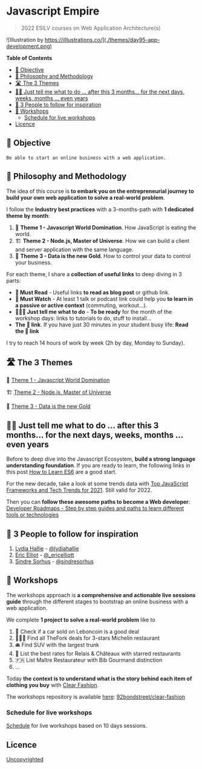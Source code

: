# Javascript Empire

> 2022 ESILV courses on Web Application Architecture(s)

![Illustration by https://illlustrations.co/](./themes/day95-app-development.png)

<!-- START doctoc generated TOC please keep comment here to allow auto update -->
<!-- DON'T EDIT THIS SECTION, INSTEAD RE-RUN doctoc TO UPDATE -->
**Table of Contents**

- [🎯 Objective](#-objective)
- [🎣 Philosophy and Methodology](#-philosophy-and-methodology)
- [🛣️ The 3 Themes](#-the-3-themes)
- [👩‍💻 Just tell me what to do ... after this 3 months... for the next days, weeks, months ... even years](#%E2%80%8D-just-tell-me-what-to-do--after-this-3-months-for-the-next-days-weeks-months--even-years)
- [🌱 3 People to follow for inspiration](#-3-people-to-follow-for-inspiration)
- [📱 Workshops](#-workshops)
  - [Schedule for live workshops](#schedule-for-live-workshops)
- [Licence](#licence)

<!-- END doctoc generated TOC please keep comment here to allow auto update -->


## 🎯 Objective

```
Be able to start an online business with a web application.
```

## 🎣 Philosophy and Methodology

The idea of this course is **to embark you on the entrepreneurial journey to build your own web application to solve a real-world problem**.

I follow the **Industry best practices** with a 3-months-path with **1 dedicated theme by month**:

1. 🏁 **Theme 1 - Javascript World Domination**. How JavaScript is eating the world.
2. 🏗 **Theme 2 - Node.js, Master of Universe**. How we can build a client and server application with the same language.
3. 📡 **Theme 3 - Data is the new Gold**. How to control your data to control your business.

For each theme, I share a **collection of useful links** to deep diving in 3 parts:

* **📖 Must Read** - Useful links **to read as blog post** or github link.
* **🍿 Must Watch** - At least 1 talk or podcast link could help you **to learn in a passive or active context** (commuting, workout...).
* **👩🏽‍💻 Just tell me what to do** - **To be ready** for the month of the workshop days: links to tutorials to do, stuff to install...
* **The 🚀 link**. If you have just 30 minutes in your student busy life: **Read the 🚀 link**

I try to reach 14 hours of work by week (2h by day, Monday to Sunday).

## 🛣️ The 3 Themes

🏁 [Theme 1 - Javascript World Domination](./themes/1.md)

🏗 [Theme 2 - Node.js, Master of Universe](./themes/2.md)

📡 [Theme 3 - Data is the new Gold](./themes/3.md)

## 👩‍💻 Just tell me what to do ... after this 3 months... for the next days, weeks, months ... even years

Before to deep dive into the Javascript Ecosystem, **build a strong language understanding foundation**.
If you are ready to learn, the following links in this post [How to Learn ES6](https://medium.com/javascript-scene/how-to-learn-es6-47d9a1ac2620) are a good start.

For the new decade, take a look at some trends data with [Top JavaScript Frameworks and Tech Trends for 2021](https://medium.com/javascript-scene/top-javascript-frameworks-and-tech-trends-for-2021-d8cb0f7bda69).
Still valid for 2022.

Then you can **follow these awesome paths to become a Web developer**: [Developer Roadmaps - Step by step guides and paths to learn different tools or technologies](https://roadmap.sh/)

## 🌱 3 People to follow for inspiration

1. [Lydia Hallie](https://www.lydiahallie.io/) - [@lydiahallie](https://twitter.com/lydiahallie)
2. [Eric Elliot](https://medium.com/@_ericelliott) - [@_ericelliott](https://twitter.com/_ericelliott)
3. [Sindre Sorhus](https://sindresorhus.com) - [@sindresorhus](https://twitter.com/sindresorhus)

## 📱 Workshops

The workshops approach is **a comprehensive and actionable live sessions guide** through the different stages to bootstrap an online business with a web application.

We complete **1 project to solve a real-world problem** like to

1. 🚙 Check if a car sold on Leboncoin is a good deal
2. 👨🏽‍🍳 Find all TheFork deals for 3-stars Michelin restaurant
3. 🚘 Find SUV with the largest trunk
4. 🏰 List the best rates for Relais & Châteaux with starred restaurants
5. 🇫🇷 List Maître Restaurateur with Bib Gourmand distinction
6. ...


Today **the context is to understand what is the story behind each item of clothing you buy** with [Clear Fashion](https://github.com/92bondstreet/clear-fashion).

The workshops repository is available [here](https://github.com/92bondstreet/clear-fashion): [92bondstreet/clear-fashion](https://github.com/92bondstreet/clear-fashion)


### Schedule for live workshops

[Schedule](./SCHEDULE.md) for live workshops based on 10 days sessions.

## Licence

[Uncopyrighted](http://zenhabits.net/uncopyright/)
